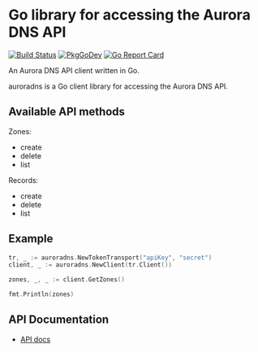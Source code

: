 # Go library for accessing the Aurora DNS API

[![Build Status](https://github.com/nrdcg/auroradns/workflows/Main/badge.svg?branch=master)](https://github.com/nrdcg/auroradns/actions)
[![PkgGoDev](https://pkg.go.dev/badge/github.com/nrdcg/auroradns)](https://pkg.go.dev/github.com/nrdcg/auroradns)
[![Go Report Card](https://goreportcard.com/badge/github.com/nrdcg/auroradns)](https://goreportcard.com/report/github.com/nrdcg/auroradns)

An Aurora DNS API client written in Go.

auroradns is a Go client library for accessing the Aurora DNS API.

## Available API methods

Zones:
- create
- delete
- list

Records:
- create
- delete
- list

## Example

```go
tr, _ := auroradns.NewTokenTransport("apiKey", "secret")
client, _ := auroradns.NewClient(tr.Client())

zones, _, _ := client.GetZones()

fmt.Println(zones)
```

## API Documentation

- [API docs](https://libcloud.readthedocs.io/en/latest/dns/drivers/auroradns.html#api-docs)
